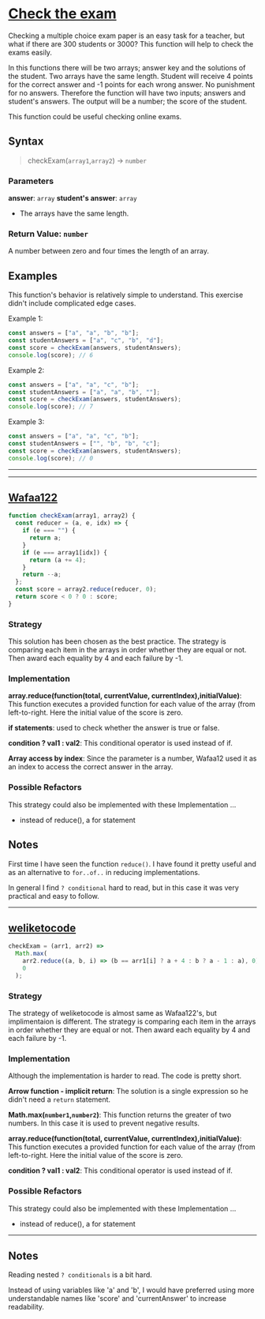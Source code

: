 # [Check the exam](https://www.codewars.com/kata/5a3dd29055519e23ec000074)

Checking a multiple choice exam paper is an easy task for a teacher, but what if there are 300 students or 3000? This function will help to check the exams easily.

In this functions there will be two arrays; answer key and the solutions of the student. Two arrays have the same length. Student will receive 4 points for the correct answer and -1 points for each wrong answer. No punishment for no answers. Therefore the function will have two inputs; answers and student's answers. The output will be a number; the score of the student.

This function could be useful checking online exams.

## Syntax

> checkExam(`array1`,`array2`) -> `number`

### Parameters

**answer**: `array`
**student's answer**: `array`

- The arrays have the same length.

### Return Value: `number`

A number between zero and four times the length of an array.

## Examples

This function's behavior is relatively simple to understand. This exercise didn't include complicated edge cases.

Example 1:

```js
const answers = ["a", "a", "b", "b"];
const studentAnswers = ["a", "c", "b", "d"];
const score = checkExam(answers, studentAnswers);
console.log(score); // 6
```

Example 2:

```js
const answers = ["a", "a", "c", "b"];
const studentAnswers = ["a", "a", "b", ""];
const score = checkExam(answers, studentAnswers);
console.log(score); // 7
```

Example 3:

```js
const answers = ["a", "a", "c", "b"];
const studentAnswers = ["", "b", "b", "c"];
const score = checkExam(answers, studentAnswers);
console.log(score); // 0
```

---

---

## [Wafaa122](https://www.codewars.com/users/Wafaa122)

```js
function checkExam(array1, array2) {
  const reducer = (a, e, idx) => {
    if (e === "") {
      return a;
    }
    if (e === array1[idx]) {
      return (a += 4);
    }
    return --a;
  };
  const score = array2.reduce(reducer, 0);
  return score < 0 ? 0 : score;
}
```

### Strategy

This solution has been chosen as the best practice. The strategy is comparing each item in the arrays in order whether they are equal or not. Then award each equality by 4 and each failure by -1.

### Implementation

**array.reduce(function(total, currentValue, currentIndex),initialValue)**: This function executes a provided function for each value of the array (from left-to-right. Here the initial value of the score is zero.

**if statements**: used to check whether the answer is true or false.

**condition ? val1 : val2**: This conditional operator is used instead of if.

**Array access by index**: Since the parameter is a number, Wafaa12 used it as an index to access the correct answer in the array.

### Possible Refactors

This strategy could also be implemented with these Implementation ...

- instead of reduce(), a for statement

## Notes

First time I have seen the function `reduce()`. I have found it pretty useful and as an alternative to `for..of..` in reducing implementations.

In general I find `? conditional` hard to read, but in this case it was very practical and easy to follow.

---

## [weliketocode](https://www.codewars.com/users/weliketocode)

```js
checkExam = (arr1, arr2) =>
  Math.max(
    arr2.reduce((a, b, i) => (b == arr1[i] ? a + 4 : b ? a - 1 : a), 0),
    0
  );
```

### Strategy

The strategy of weliketocode is almost same as Wafaa122's, but implimentaion is different. The strategy is comparing each item in the arrays in order whether they are equal or not. Then award each equality by 4 and each failure by -1.

### Implementation

Although the implementation is harder to read. The code is pretty short.

**Arrow function - implicit return**: The solution is a single expression so he didn't need a `return` statement.

**Math.max(`number1`,`number2`)**: This function returns the greater of two numbers. In this case it is used to prevent negative results.

**array.reduce(function(total, currentValue, currentIndex),initialValue)**: This function executes a provided function for each value of the array (from left-to-right. Here the initial value of the score is zero.

**condition ? val1 : val2**: This conditional operator is used instead of if.

### Possible Refactors

This strategy could also be implemented with these Implementation ...

- instead of reduce(), a for statement

---

## Notes

Reading nested `? conditionals` is a bit hard.

Instead of using variables like 'a' and 'b', I would have preferred using more understandable names like 'score' and 'currentAnswer' to increase readability.
